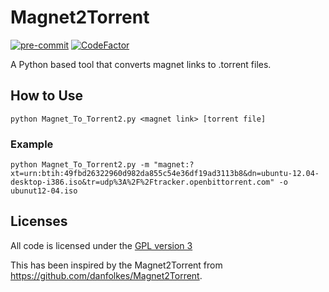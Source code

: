 # Magnet2Torrent

[![pre-commit](https://img.shields.io/badge/pre--commit-enabled-brightgreen?logo=pre-commit&logoColor=white)](https://github.com/pre-commit/pre-commit)
[![CodeFactor](https://www.codefactor.io/repository/github/usma0118/magnet2torrent/badge)](https://www.codefactor.io/repository/github/usma0118/magnet2torrent)

A Python based tool that converts magnet links to .torrent files.

## How to Use

`python Magnet_To_Torrent2.py <magnet link> [torrent file]`

### Example

`python Magnet_To_Torrent2.py -m "magnet:?xt=urn:btih:49fbd26322960d982da855c54e36df19ad3113b8&dn=ubuntu-12.04-desktop-i386.iso&tr=udp%3A%2F%2Ftracker.openbittorrent.com" -o ubunut12-04.iso`

## Licenses

All code is licensed under the [GPL version 3](http://www.gnu.org/licenses/gpl.html)

This has been inspired by the Magnet2Torrent from https://github.com/danfolkes/Magnet2Torrent.